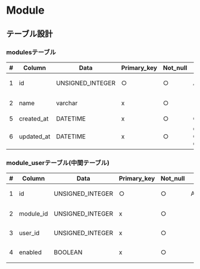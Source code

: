# Module

## テーブル設計

### modulesテーブル

|#|Column    |Data            |Primary_key|Not_null|Default                                      |Length|Comment     |
|-|----------|----------------|-----------|--------|---------------------------------------------|------|------------|
|1|id        |UNSIGNED_INTEGER|○          |○       |AUTO_INCREMENT                               |      |モジュールID|
|2|name      |varchar         |x          |○       |                                             |255   |モジュール名|
|5|created_at|DATETIME        |x          |○       |CURRENT_TIMESTAMP                            |      |作成日      |
|6|updated_at|DATETIME        |x          |○       |CURRENT_TIMESTAMP ON UPDATE CURRENT_TIMESTAMP|      |更新日      |

### module_userテーブル(中間テーブル)

|#|Column   |Data            |Primary_key|Not_null|Default       |Length|Comment         |
|-|---------|----------------|-----------|--------|--------------|------|----------------|
|1|id       |UNSIGNED_INTEGER|○          |○       |AUTO_INCREMENT|      |モジュール管理ID|
|2|module_id|UNSIGNED_INTEGER|x          |○       |              |      |モジュールID    |
|3|user_id  |UNSIGNED_INTEGER|x          |○       |              |      |ユーザーID      |
|4|enabled  |BOOLEAN         |x          |○       |              |      |モジュール有効化|
